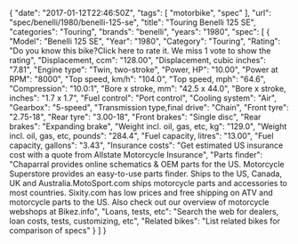 {
    "date": "2017-01-12T22:46:50Z",
    "tags": [
        "motorbike",
        "spec"
    ],
    "url": "spec\/benelli\/1980\/benelli-125-se",
    "title": "Touring Benelli 125 SE",
    "categories": "Touring",
    "brands": "benelli",
    "years": "1980",
    "spec": [
        {
            "Model": "Benelli 125 SE",
            "Year": "1980",
            "Category": "Touring",
            "Rating": "Do you know this bike?Click here to rate it. We miss 1 vote to show the rating",
            "Displacement, ccm": "128.00",
            "Displacement, cubic inches": "7.81",
            "Engine type": "Twin, two-stroke",
            "Power, HP": "10.00",
            "Power at RPM": "8000",
            "Top speed, km\/h": "104.0",
            "Top speed, mph": "64.6",
            "Compression": "10.0:1",
            "Bore x stroke, mm": "42.5 x 44.0",
            "Bore x stroke, inches": "1.7 x 1.7",
            "Fuel control": "Port control",
            "Cooling system": "Air",
            "Gearbox": "5-speed",
            "Transmission type,final drive": "Chain",
            "Front tyre": "2.75-18",
            "Rear tyre": "3.00-18",
            "Front brakes": "Single disc",
            "Rear brakes": "Expanding brake",
            "Weight incl. oil, gas, etc, kg": "129.0",
            "Weight incl. oil, gas, etc, pounds": "284.4",
            "Fuel capacity, litres": "13.00",
            "Fuel capacity, gallons": "3.43",
            "Insurance costs": "Get estimated US insurance cost with a quote from Allstate Motorcycle Insurance",
            "Parts finder": "Chaparral provides online schematics & OEM parts for the US.   Motorcycle Superstore provides an easy-to-use parts finder. Ships to the US, Canada, UK and Australia.MotoSport.com ships motorcycle parts and accessories to most countries.    Sixity.com has low prices and free shipping on ATV and motorcycle parts to the US. Also check out our overview of motorcycle webshops at Bikez.info",
            "Loans, tests, etc": "Search the web for dealers, loan costs, tests, customizing, etc",
            "Related bikes": "List related bikes for comparison of specs"
        }
    ]
}